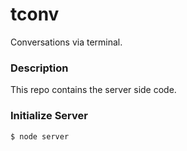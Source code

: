 # tconv
Conversations via terminal.

### Description
This repo contains the server side code.

### Initialize Server
```sh
$ node server
```
